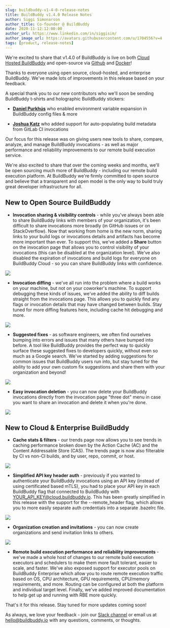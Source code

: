 ```yaml
---
slug: buildbuddy-v1-4-0-release-notes
title: BuildBuddy v1.4.0 Release Notes
author: Siggi Simonarson
author_title: Co-founder @ BuildBuddy
date: 2020-11-12:12:00:00
author_url: https://www.linkedin.com/in/siggisim/
author_image_url: https://avatars.githubusercontent.com/u/1704556?v=4
tags: [product, release-notes]
---
```


We're excited to share that v1.4.0 of BuildBuddy is live on both [Cloud Hosted BuildBuddy](https://app.buildbuddy.io/) and open-source via [Github](https://github.com/buildbuddy-io/buildbuddy) and [Docker](https://github.com/buildbuddy-io/buildbuddy/blob/master/docs/on-prem.md#docker-image)!

Thanks to everyone using open source, cloud-hosted, and enterprise BuildBuddy. We've made lots of improvements in this release based on your feedback.

A special thank you to our new contributors who we'll soon be sending BuildBuddy t-shirts and holographic BuildBuddy stickers:

- [**Daniel Purkhús**](https://github.com/purkhusid) who enabled environment variable expansion in BuildBuddy config files & more

- [**Joshua Katz**](https://github.com/gravypod) who added support for auto-populating build metadata from GitLab CI invocations

Our focus for this release was on giving users new tools to share, compare, analyze, and manage BuildBuddy invocations - as well as major performance and reliability improvements to our remote build execution service.

We're also excited to share that over the coming weeks and months, we'll be open sourcing much more of BuildBuddy - including our remote build execution platform. At BuildBuddy we're firmly committed to open source and believe that a transparent and open model is the only way to build truly great developer infrastructure for all.

## **New to Open Source BuildBuddy**

- **Invocation sharing & visibility controls** - while you've always been able to share BuildBuddy links with members of your organization, it's been difficult to share invocations more broadly (in GitHub issues or on StackOverflow). Now that working from home is the new norm, sharing links to your build logs or invocations details and artifacts has become more important than ever. To support this, we've added a **Share** button on the invocation page that allows you to control visibility of your invocations (this can be disabled at the organization level). We've also disabled the expiration of invocations and build logs for everyone on BuildBuddy Cloud - so you can share BuildBuddy links with confidence.

![](https://uploads-ssl.webflow.com/5eeba6a6c5230ea3d1a60d83/5fad7e7e02aaaabf670ca163_Screen%20Shot%202020-11-12%20at%2010.25.43%20AM.png)

- **Invocation diffing** - we've all run into the problem where a build works on your machine, but not on your coworker's machine. To support debugging these kinds of issues, we've added the ability to diff builds straight from the invocations page. This allows you to quickly find any flags or invocation details that may have changed between builds. Stay tuned for more diffing features here, including cache hit debugging and more.

![](https://uploads-ssl.webflow.com/5eeba6a6c5230ea3d1a60d83/5fad7f9eb7782df7e6d2ec76_Screen%20Shot%202020-11-12%20at%2010.31.25%20AM.png)

- **Suggested fixes** - as software engineers, we often find ourselves bumping into errors and issues that many others have bumped into before. A tool like BuildBuddy provides the perfect way to quickly surface these suggested fixes to developers quickly, without even so much as a Google search. We've started by adding suggestions for common issues that BuildBuddy users run into, but stay tuned for the ability to add your own custom fix suggestions and share them with your organization and beyond!

![](https://uploads-ssl.webflow.com/5eeba6a6c5230ea3d1a60d83/5fad86d1f58677c468250e2c_Screen%20Shot%202020-11-12%20at%2011.01.13%20AM.png)

- **Easy invocation deletion** - you can now delete your BuildBuddy invocations directly from the invocation page "three dot" menu in case you want to share an invocation and delete it when you're done.

![](https://uploads-ssl.webflow.com/5eeba6a6c5230ea3d1a60d83/5fad85c7ae39b0100858c2b8_Screen%20Shot%202020-11-12%20at%2010.56.53%20AM.png)

## New to Cloud & Enterprise BuildBuddy

- **Cache stats & filters** - our trends page now allows you to see trends in caching performance broken down by the Action Cache (AC) and the Content Addressable Store (CAS). The trends page is now also filterable by CI vs non-CI builds, and by user, repo, commit, or host.

![](https://uploads-ssl.webflow.com/5eeba6a6c5230ea3d1a60d83/5fad8533a1566a7bd6c70deb_Screen%20Shot%202020-11-06%20at%2011.54.19%20AM.png)

- **Simplified API key header auth** - previously if you wanted to authenticate your BuildBuddy invocations using an API key (instead of using certificated based mTLS), you had to place your API key in each BuildBuddy flag that connected to BuildBuddy with YOUR_API_KEY@cloud.buildbuddy.io. This has been greatly simplified in this release with the support for the --remote_header flag, which allows you to more easily separate auth credentials into a separate .bazelrc file.

![](https://uploads-ssl.webflow.com/5eeba6a6c5230ea3d1a60d83/5fad8825c75ffe49d07e8b46_Screen%20Shot%202020-11-12%20at%2011.06.29%20AM.png)

- **Organization creation and invitations** - you can now create organizations and send invitation links to others.

![](https://uploads-ssl.webflow.com/5eeba6a6c5230ea3d1a60d83/5fad85aabb83d90aa2813edf_Screen%20Shot%202020-11-12%20at%2010.57.26%20AM.png)

- **Remote build execution performance and reliability improvements** - we've made a whole host of changes to our remote build execution executors and schedulers to make them more fault tolerant, easier to scale, and faster. We've also exposed support for executor pools on BuildBuddy Enterprise which allow you to route remote execution traffic based on OS, CPU architecture, GPU requirements, CPU/memory requirements, and more. Routing can be configured at both the platform and individual target level. Finally, we've added improved documentation to help get up and running with RBE more quickly.

That's it for this release. Stay tuned for more updates coming soon!

As always, we love your feedback - join our [Slack channel](https://slack.buildbuddy.io) or email us at <hello@buildbuddy.io> with any questions, comments, or thoughts.
